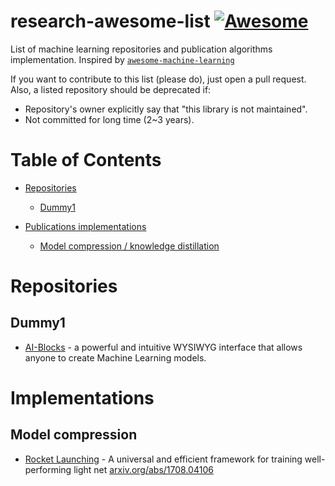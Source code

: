 # research-awesome-list [![Awesome](https://cdn.rawgit.com/sindresorhus/awesome/d7305f38d29fed78fa85652e3a63e154dd8e8829/media/badge.svg)](https://github.com/sindresorhus/awesome)

List of machine learning repositories and publication algorithms implementation. Inspired by
[`awesome-machine-learning`](https://github.com/josephmisiti/awesome-machine-learning)

If you want to contribute to this list (please do), just open a pull request.
Also, a listed repository should be deprecated if:

- Repository's owner explicitly say that "this library is not maintained".
- Not committed for long time (2~3 years).

# Table of Contents

- [Repositories](#repositories)

    - [Dummy1](#dummy1)

- [Publications implementations](#implementations)

    - [Model compression / knowledge distillation](#model-compression)


# Repositories

## Dummy1

- [AI-Blocks](https://github.com/MrNothing/AI-Blocks) - a powerful and intuitive
WYSIWYG interface that allows anyone to create Machine Learning models.


# Implementations

## Model compression

- [Rocket Launching](https://github.com/zhougr1993/Rocket-Launching) - A universal and efficient framework for training well-performing light net [arxiv.org/abs/1708.04106](https://arxiv.org/abs/1708.04106)
